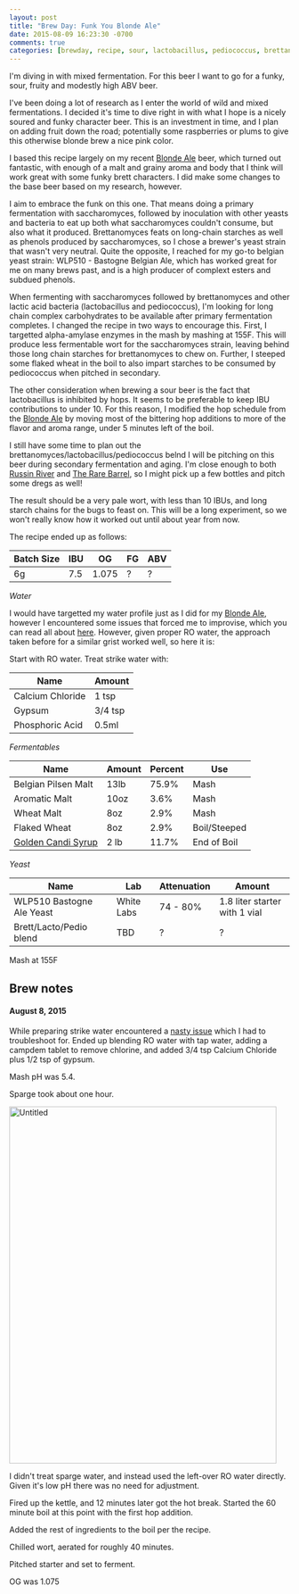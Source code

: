 ```yaml
---
layout: post
title: "Brew Day: Funk You Blonde Ale"
date: 2015-08-09 16:23:30 -0700
comments: true
categories: [brewday, recipe, sour, lactobacillus, pediococcus, brettanomyces]
---
```


I'm diving in with mixed fermentation. For this beer I want to go for
a funky, sour, fruity and modestly high ABV beer.

<!--more-->

I've been doing a lot of research as I enter the world of wild and mixed
fermentations. I decided it's time to dive right in with what I hope is a
nicely soured and funky character beer. This is an investment in time, and I
plan on adding fruit down the road; potentially some raspberries or plums to
give this otherwise blonde brew a nice pink color.

I based this recipe largely on my recent [Blonde
Ale](blog/2015/06/21/brew-day-daddys-belgian-blonde-ale/) beer, which turned
out fantastic, with enough of a malt and grainy aroma and body that I think
will work great with some funky brett characters. I did make some changes to
the base beer based on my research, however.

I aim to embrace the funk on this one. That means doing a primary fermentation
with saccharomyces, followed by inoculation with other yeasts and bacteria to
eat up both what saccharomyces couldn't consume, but also what it produced.
Brettanomyces feats on long-chain starches as well as phenols produced by
saccharomyces, so I chose a brewer's yeast strain that wasn't very neutral.
Quite the opposite, I reached for my go-to belgian yeast strain: WLP510 -
Bastogne Belgian Ale, which has worked great for me on many brews past, and is
a high producer of complext esters and subdued phenols.

When fermenting with saccharomyces followed by brettanomyces and other lactic
acid bacteria (lactobacillus and pediococcus), I'm looking for long chain
complex carbohydrates to be available after primary fermentation completes. I
changed the recipe in two ways to encourage this. First, I targetted
alpha-amylase enzymes in the mash by mashing at 155F. This will produce less
fermentable wort for the saccharomyces strain, leaving behind those long chain
starches for brettanomyces to chew on.  Further, I steeped some flaked wheat in
the boil to also impart starches to be consumed by pediococcus when pitched in
secondary.

The other consideration when brewing a sour beer is the fact that lactobacillus
is inhibited by hops. It seems to be preferable to keep IBU contributions to
under 10. For this reason, I modified the hop schedule from the [Blonde
Ale](blog/2015/06/21/brew-day-daddys-belgian-blonde-ale/) by moving most of the
bittering hop additions to more of the flavor and aroma range, under 5 minutes
left of the boil.

I still have some time to plan out the brettanomyces/lactobacillus/pediococcus
belnd I will be pitching on this beer during secondary fermentation and aging.
I'm close enough to both [Russin River](http://russianriverbrewing.com/) and
[The Rare Barrel](https://www.therarebarrel.com/), so I might pick up a few
bottles and pitch some dregs as well!

The result should be a very pale wort, with less than 10 IBUs, and long starch
chains for the bugs to feast on. This will be a long experiment, so we won't
really know how it worked out until about year from now.

The recipe ended up as follows:

| Batch Size |  IBU   | OG    | FG    | ABV |
| ---------- |  ----- | ----- | ----- | --- |
| 6g         |  7.5   | 1.075 | ?     | ?   |

*Water*

I would have targetted my water profile just as I did for my [Blonde
Ale](blog/2015/06/21/brew-day-daddys-belgian-blonde-ale/), however I
encountered some issues that forced me to improvise, which you can read all
about [here](blog/2015/08/09/dont-trust-your-ro-water/). However, given proper
RO water, the approach taken before for a similar grist worked well, so here it
is:

Start with RO water. Treat strike water with:

| Name             | Amount  |
| ---------------- | ------  |
| Calcium Chloride | 1 tsp   |
| Gypsum           | 3/4 tsp |
| Phosphoric Acid  | 0.5ml   |

*Fermentables*

| Name                                             | Amount | Percent     | Use          |
| ---------------------                            | ------ | ----------- | ------------ |
| Belgian Pilsen Malt                              | 13lb   | 75.9%       | Mash         |
| Aromatic Malt                                    | 10oz   | 3.6%        | Mash         |
| Wheat Malt                                       | 8oz    | 2.9%        | Mash         |
| Flaked Wheat                                     | 8oz    | 2.9%        | Boil/Steeped |
| [Golden Candi Syrup](http://www.candisyrup.com/) | 2 lb   | 11.7%       | End of Boil  |

*Yeast*

| Name                       | Lab         | Attenuation | Amount                        |
| -------------------------- | ----------- | ----------  | -----                         |
| WLP510 Bastogne Ale Yeast  | White Labs  | 74 - 80%    | 1.8 liter starter with 1 vial |
| Brett/Lacto/Pedio blend    | TBD         | ?           | ?                             |

Mash at 155F

## Brew notes

#### August 8, 2015

While preparing strike water encountered a [nasty
issue](blog/2015/08/09/dont-trust-your-ro-water/) which I had to troubleshoot
for. Ended up blending RO water with tap water, adding a campdem tablet to
remove chlorine, and added 3/4 tsp Calcium Chloride plus 1/2 tsp of gypsum. 

Mash pH was 5.4.

Sparge took about one hour.

<a data-flickr-embed="true" href="https://www.flickr.com/photos/hgmnz/19821700903/in/album-72157655784368350/" title="Untitled"><img src="https://farm1.staticflickr.com/361/19821700903_573f29a00f_z.jpg" width="480" height="640" alt="Untitled"></a><script async src="//embedr.flickr.com/assets/client-code.js" charset="utf-8"></script>

I didn't treat sparge water, and instead used the left-over RO water directly.
Given it's low pH there was no need for adjustment.

Fired up the kettle, and 12 minutes later got the hot break. Started the 60 minute boil at this point with the first hop addition.

Added the rest of ingredients to the boil per the recipe.

Chilled wort, aerated for roughly 40 minutes.

Pitched starter and set to ferment.

OG was 1.075
